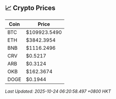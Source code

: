 ## 📈 Crypto Prices

| Coin | Price |
| ---- | ----- |
| BTC | $109923.5490 |
| ETH | $3842.3954 |
| BNB | $1116.2496 |
| CRV | $0.5217 |
| ARB | $0.3124 |
| OKB | $162.3674 |
| DOGE | $0.1944 |

_Last Updated: 2025-10-24 06:20:58.497 +0800 HKT_